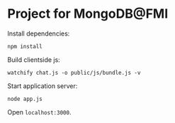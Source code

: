 # Project for MongoDB@FMI

Install dependencies:

```
npm install
```

Build clientside js:

```
watchify chat.js -o public/js/bundle.js -v
```

Start application server:

```
node app.js
```

Open `localhost:3000`.
